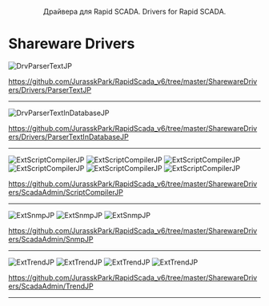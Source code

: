 <p align="center" >
Драйвера для Rapid SCADA.     
Drivers  for Rapid SCADA.
</p>

# Shareware Drivers

![DrvParserTextJP](https://img.shields.io/github/downloads/JurasskPark/RapidScada_v6/DrvParserTextJP_v6.4.0.4/total)

https://github.com/JurasskPark/RapidScada_v6/tree/master/SharewareDrivers/Drivers/ParserTextJP

-------------------------------------------------------------------------------

![DrvParserTextInDatabaseJP](https://img.shields.io/github/downloads/JurasskPark/RapidScada_v6/DrvParserTextInDatabaseJP_v6.4.0.5/total)

https://github.com/JurasskPark/RapidScada_v6/tree/master/SharewareDrivers/Drivers/ParserTextInDatabaseJP

-------------------------------------------------------------------------------

![ExtScriptCompilerJP](https://img.shields.io/github/downloads/JurasskPark/RapidScada_v6/ExtScriptCompilerJP_v6.4.0.0/total)
![ExtScriptCompilerJP](https://img.shields.io/github/downloads/JurasskPark/RapidScada_v6/ExtScriptCompilerJP_v6.3.0.4/total)
![ExtScriptCompilerJP](https://img.shields.io/github/downloads/JurasskPark/RapidScada_v6/ExtScriptCompilerJP_v6.3.0.3/total)
![ExtScriptCompilerJP](https://img.shields.io/github/downloads/JurasskPark/RapidScada_v6/ExtScriptCompilerJP_v6.3.0.0/total)
![ExtScriptCompilerJP](https://img.shields.io/github/downloads/JurasskPark/RapidScada_v6/ExtScriptCompilerJP_v6.1.1.7/total)
![ExtScriptCompilerJP](https://img.shields.io/github/downloads/JurasskPark/RapidScada_v6/ExtScriptCompilerJP_v6.1.1.6/total)

https://github.com/JurasskPark/RapidScada_v6/tree/master/SharewareDrivers/ScadaAdmin/ScriptCompilerJP

-------------------------------------------------------------------------------

![ExtSnmpJP](https://img.shields.io/github/downloads/JurasskPark/RapidScada_v6/ExtSnmpJP_v6.1.1.6/total)
![ExtSnmpJP](https://img.shields.io/github/downloads/JurasskPark/RapidScada_v6/ExtSnmpJP_v6.1.1.5/total)
![ExtSnmpJP](https://img.shields.io/github/downloads/JurasskPark/RapidScada_v6/ExtSnmpJP_v6.1.1.4/total)

https://github.com/JurasskPark/RapidScada_v6/tree/master/SharewareDrivers/ScadaAdmin/SnmpJP

-------------------------------------------------------------------------------

![ExtTrendJP](https://img.shields.io/github/downloads/JurasskPark/RapidScada_v6/ExtTrendJP_v6.4.0.0/total)
![ExtTrendJP](https://img.shields.io/github/downloads/JurasskPark/RapidScada_v6/ExtTrendJP_v6.3.0.2/total)
![ExtTrendJP](https://img.shields.io/github/downloads/JurasskPark/RapidScada_v6/ExtTrendJP_v6.3.0.1/total)
![ExtTrendJP](https://img.shields.io/github/downloads/JurasskPark/RapidScada_v6/ExtTrendJP_v6.1.1.3/total)

https://github.com/JurasskPark/RapidScada_v6/tree/master/SharewareDrivers/ScadaAdmin/TrendJP

-------------------------------------------------------------------------------
